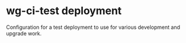# wg-ci-test deployment

Configuration for a test deployment to use for various development and upgrade work.